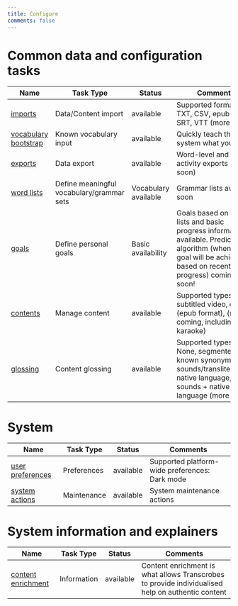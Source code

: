 ```yaml
---
title: Configure
comments: false
---
```


# Common data and configuration tasks

| Name | Task Type | Status | Comments |
|----------|-------------|------|------|
| [imports](/page/software/configure/imports) | Data/Content import | available | Supported formats: TXT, CSV, epub (v3), SRT, VTT (more soon) |
| [vocabulary bootstrap](/page/software/configure/listrobes) | Known vocabulary input | available | Quickly teach the system what you know |
| [exports](/page/software/configure/exports) | Data export | available | Word-level and daily activity exports (more soon) |
| [word lists](/page/software/configure/wordlists) | Define meaningful vocabulary/grammar sets | Vocabulary available | Grammar lists available soon |
| [goals](/page/software/configure/goals) | Define personal goals | Basic availability | Goals based on single lists and basic progress information available. Predictive algorithm (when the goal will be achieved based on recent progress) coming soon! |
| [contents](/page/software/configure/contents) | Manage content | available | Supported types: subtitled video, ebooks (epub format), (more coming, including karaoke) |
| [glossing](/page/software/configure/glossing) | Content glossing | available | Supported types: None, segmented, known synonym, sounds/transliterations, native language, sounds + native language (more soon) |

# System

| Name | Task Type | Status | Comments |
|----------|-------------|------|------|
| [user preferences](/page/software/configure/preferences) | Preferences | available | Supported platform-wide preferences: Dark mode |
| [system actions](/page/software/configure/system) | Maintenance | available | System maintenance actions |

# System information and explainers

| Name | Task Type | Status | Comments |
|----------|-------------|------|------|
| [content enrichment](/page/software/configure/enrichment) | Information | available | Content enrichment is what allows Transcrobes to provide individualised help on authentic content |

